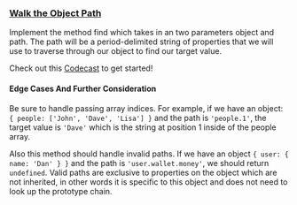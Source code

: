 ### [Walk the Object Path](https://www.codewars.com/kata/59418db3f5c394eca80000ef)

Implement the method find which takes in an two parameters object and path. The path will be a period-delimited string of properties that we will use to traverse through our object to find our target value.

Check out this [Codecast](https://codecast.qualified.io/interaction/594197b92f524d001c1ab790) to get started!

#### Edge Cases And Further Consideration

Be sure to handle passing array indices. For example, if we have an object: `{ people: ['John', 'Dave', 'Lisa'] }` and the path is `'people.1'`, the target value is `'Dave'` which is the string at position 1 inside of the people array.

Also this method should handle invalid paths. If we have an object `{ user: { name: 'Dan' } }` and the path is `'user.wallet.money'`, we should return `undefined`. Valid paths are exclusive to properties on the object which are not inherited, in other words it is specific to this object and does not need to look up the prototype chain.
